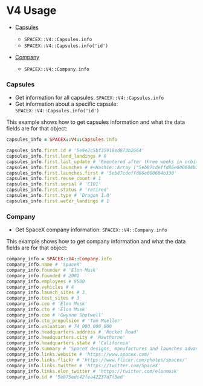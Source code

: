 # V4 Usage
- [Capsules](#capsules)
  - `SPACEX::V4::Capsules.info`
  - `SPACEX::V4::Capsules.info('id')`

- [Company](#company)
  - `SPACEX::V4::Company.info`

### Capsules

- Get information for all capsules: `SPACEX::V4::Capsules.info`
- Get information about a specific capsule: `SPACEX::V4::Capsules.info('id')`

This example shows how to get capsules information and what the data fields are for that object:

```ruby
capsules_info = SPACEX::V4::Capsules.info

capsules_info.first.id # '5e9e2c5bf35918ed873b2664'
capsules_info.first.land_landings # 0
capsules_info.first.last_update # 'Reentered after three weeks in orbit'
capsules_info.first.launches # #<Hashie::Array ["5eb87cdeffd86e000604b330"]>
capsules_info.first.launches.first # '5eb87cdeffd86e000604b330'
capsules_info.first.reuse_count # 1
capsules_info.first.serial # 'C101'
capsules_info.first.status # 'retired'
capsules_info.first.type # 'Dragon 1.0'
capsules_info.first.water_landings # 1
```

### Company

- Get SpaceX company information: `SPACEX::V4::Company.info`

This example shows how to get company information and what the data fields are for that object:

```ruby
company_info = SPACEX::V4::Company.info
company_info.name # 'SpaceX'
company_info.founder # 'Elon Musk'
company_info.founded # 2002
company_info.employees # 9500
company_info.vehicles # 4
company_info.launch_sites # 3
company_info.test_sites # 3
company_info.ceo # 'Elon Musk'
company_info.cto # 'Elon Musk'
company_info.coo # 'Gwynne Shotwell'
company_info.cto_propulsion # 'Tom Mueller'
company_info.valuation # 74_000_000_000
company_info.headquarters.address # 'Rocket Road'
company_info.headquarters.city # 'Hawthorne'
company_info.headquarters.state # 'California'
company_info.summary # 'SpaceX designs, manufactures and launches advanced rockets and spacecraft. The company was founded in 2002 to revolutionize space technology, with the ultimate goal of enabling people to live on other planets.'
company_info.links.website # 'https://www.spacex.com/'
company_info.links.flickr # 'https://www.flickr.com/photos/spacex/'
company_info.links.twitter # 'https://twitter.com/SpaceX'
company_info.links.elon_twitter # 'https://twitter.com/elonmusk'
company_info.id # '5eb75edc42fea42237d7f3ed'
```
